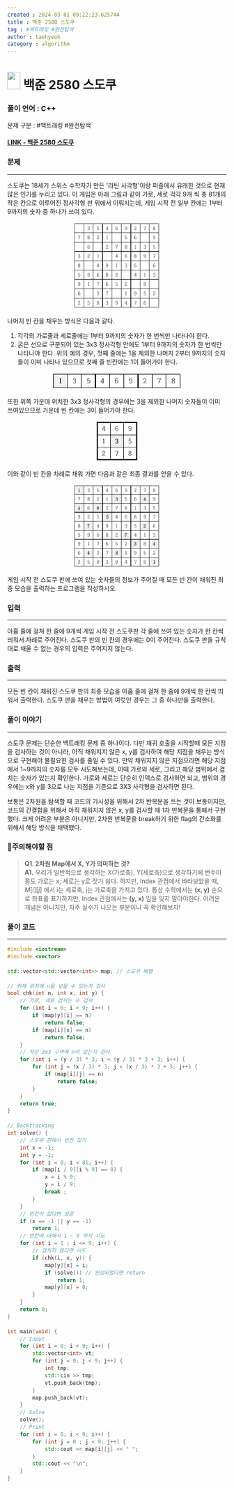 ```yaml
---
created : 2024-03-01 09:22:23.625744
title : 백준 2580 스도쿠
tag : #백트래킹 #완전탐색 
author : taehyeok
category : algorithm
---
```

# <img src="https://d2gd6pc034wcta.cloudfront.net/tier/12.svg" width="30" height="40"> 백준 2580 스도쿠

### 풀이 언어 : C++

문제 구분 : #백트래킹 #완전탐색 
#### [LINK - 백준 2580 스도쿠](https://www.acmicpc.net/problem/2580)

### 문제
<hr>

스도쿠는 18세기 스위스 수학자가 만든 '라틴 사각형'이랑 퍼즐에서 유래한 것으로 현재 많은 인기를 누리고 있다. 이 게임은 아래 그림과 같이 가로, 세로 각각 9개 씩 총 81개의 작은 칸으로 이루어진 정사각형 판 위에서 이뤄지는데, 게임 시작 전 일부 칸에는 1부터 9까지의 숫자 중 하나가 쓰여 있다.

<center><img src="./images/2580-1.png" width="200px" height="200px"></center>

나머지 빈 칸을 채우는 방식은 다음과 같다.
1. 각각의 가로줄과 세로줄에는 1부터 9까지의 숫자가 한 번씩만 나타나야 한다.
2. 굵은 선으로 구분되어 있는 3x3 정사각형 안에도 1부터 9까지의 숫자가 한 번씩만 나타나야 한다.
위의 예의 경우, 첫째 줄에는 1을 제외한 나머지 2부터 9까지의 숫자들이 이미 나타나 있으므로 첫째 줄 빈칸에는 1이 들어가야 한다.

<center><img src="./images/2580-2.png" width="300px"></center>

또한 위쪽 가운데 위치한 3x3 정사각형의 경우에는 3을 제외한 나머지 숫자들이 이미 쓰여있으므로 가운데 빈 칸에는 3이 들어가야 한다.

<center><img src="./images/2580-3.png" width="100px"></center>

이와 같이 빈 칸을 차례로 채워 가면 다음과 같은 최종 결과를 얻을 수 있다.

<center><img src="./images/2580-4.png" width="200px"></center>

게임 시작 전 스도쿠 판에 쓰여 있는 숫자들의 정보가 주어질 때 모든 빈 칸이 채워진 최종 모습을 출력하는 프로그램을 작성하시오.

### 입력
<hr>

아홉 줄에 걸쳐 한 줄에 9개씩 게임 시작 전 스도쿠판 각 줄에 쓰여 있는 숫자가 한 칸씩 띄워서 차례로 주어진다.
스도쿠 판의 빈 칸의 경우에는 0이 주어진다. 스도쿠 판을 규칙대로 채울 수 없는 경우의 입력은 주어지지 않는다.
### 출력
<hr>

모든 빈 칸이 채워진 스도쿠 판의 최종 모습을 아홉 줄에 걸쳐 한 줄에 9개씩 한 칸씩 띄워서 출력한다. 스도쿠 판을 채우는 방법이 여럿인 경우는 그 중 하나만을 출력한다.
### 풀이 이야기
<hr>

스도쿠 문제는 단순한 백트래킹 문제 중 하나이다. 다만 재귀 호출을 시작할때 모든 지점을 검사하는 것이 아니라, 아직 채워지지 않은 x, y를 검사하여 해당 지점을 채우는 방식으로 구현해야 불필요한 검사를 줄일 수 있다. 만약 채워지지 않은 지점으라면 해당 지점에서 1~9까지의 숫자를 모두 시도해보는데, 이때 가로와 세로, 그리고 해당 범위에서 겹치는 숫자가 있는지 확인한다. 가로와 세로는 단순히 인덱스로 검사하면 되고, 범위의 경우에는 x와 y를 3으로 나눈 지점을 기준으로 3X3 사각형을 검사하면 된다.

보통은 2차원을 탐색할 때 코드의 가시성을 위해서 2차 반복문을 쓰는 것이 보통이지만, 코드의 간결함을 위해서 아직 채워지지 않은 x, y를 검사할 때 1차 반복문을 통해서 구현했다. 크게 어려운 부분은 아니지만, 2차원 반복문을 break하기 위한 flag의 간소화를 위해서 해당 방식을 채택했다.

### 🚨주의해야할 점
>**Q1. 2차원 Map에서 X, Y가 의미하는 것?**  
>**A1.** 우리가 일반적으로 생각하는 X(가로축), Y(세로축)으로 생각하기에 변수이름도 가로는 x, 세로는 y로 짓기 쉽다. 하지만, Index 관점에서 바라보았을 때, $M[i][j]$ 에서 i는 세로축, j는 가로축을 가지고 있다. 통상 수학에서는 **(x, y)** 순으로 좌표를 표기하지만, Index 관점에서는 **(y, x)** 임을 잊지 말아야한다. 어려운 개념은 아니지만, 자주 실수가 나오는 부분이니 꼭 확인해보자!
### 풀이 코드
<hr>

``` c++
#include <iostream>
#include <vector>

std::vector<std::vector<int>> map; // 스도쿠 배열

// 현재 위치에 n을 넣을 수 있는지 검사
bool chk(int n, int x, int y) {
	// 가로, 세로 겹치는 수 검사
	for (int i = 0; i < 9; i++) {
		if (map[y][i] == n)
			return false;
		if (map[i][x] == n)
			return false;
	}
	// 작은 3x3 구역에 n이 있는지 검사
	for (int i = (y / 3) * 3; i < (y / 3) * 3 + 3; i++) {
		for (int j = (x / 3) * 3; j < (x / 3) * 3 + 3; j++) {
			if (map[i][j] == n)
				return false;
		}
	}
	return true;
}

// Backtracking
int solve() {
	// 스도쿠 판에서 빈칸 찾기
	int x = -1;
	int y = -1;
	for (int i = 0; i < 81; i++) {
		if (map[i / 9][i % 9] == 0) {
			x = i % 9;
			y = i / 9;
			break ;
		}
	}
	// 빈킨이 없다면 성공
	if (x == -1 || y == -1)
		return 1;
	// 빈칸에 대해서 1 ~ 9 까지 시도
	for (int i = 1 ; i <= 9; i++) {
		// 겹치지 않다면 시도
		if (chk(i, x, y)) {
			map[y][x] = i;
			if (solve()) // 완성되었다면 return
				return 1;
			map[y][x] = 0;
		}
	}
	return 0;
}

int main(void) {
	// Input
	for (int i = 0; i < 9; i++) {
		std::vector<int> vt;
		for (int j = 0; j < 9; j++) {
			int tmp;
			std::cin >> tmp;
			vt.push_back(tmp);
		}
		map.push_back(vt);
	}
	// Solve
	solve();
	// Print
	for (int i = 0; i < 9; i++) {
		for (int j = 0 ; j < 9; j++) {
			std::cout << map[i][j] << " ";
		}
		std::cout << "\n";
	}
}
```




